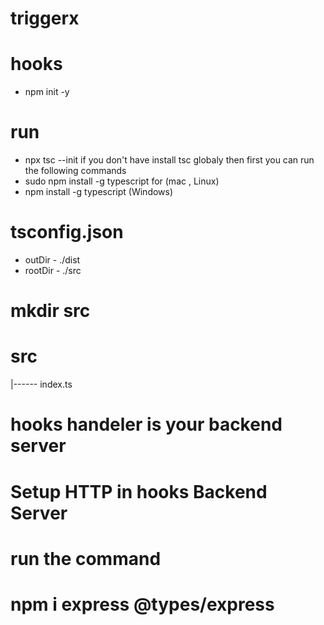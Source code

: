 # triggerx

# hooks
- npm init -y

# run 
- npx tsc --init  if you don't have install tsc globaly then first you can run the following commands
- sudo npm install -g typescript for (mac , Linux)
- npm install -g typescript (Windows)

# tsconfig.json
- outDir - ./dist
- rootDir - ./src

# mkdir src

# src
  |------ index.ts

# hooks handeler is your backend server 
# Setup HTTP in hooks Backend Server

# run the command 

# npm i express @types/express








